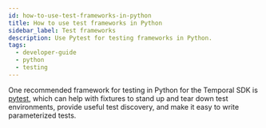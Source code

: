 ```yaml
---
id: how-to-use-test-frameworks-in-python
title: How to use test frameworks in Python
sidebar_label: Test frameworks
description: Use Pytest for testing frameworks in Python.
tags:
  - developer-guide
  - python
  - testing
---
```


One recommended framework for testing in Python for the Temporal SDK is [pytest](https://docs.pytest.org/), which can help with fixtures to stand up and tear down test environments, provide useful test discovery, and make it easy to write parameterized tests.
